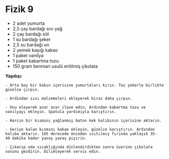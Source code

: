 # Fizik 9
- 2 adet yumurta
- 2,5 çay bardağı sıvı yağ
- 2 çay bardağı süt
- 1 su bardağı şeker
- 2,5 su bardağı un
- 2 yemek kaşığı kakao
- 1 paket vanilya
- 1 paket kabartma tozu
- 150 gram benmari usulü eritilmiş çikolata
 
 **Yapılışı:**
    
    - Orta boy bir kabın içerisine yumurtaları kırın. Toz şekerle birlikte güzelce çırpın.

    - Ardından sıvı malzemeleri ekleyerek biraz daha çırpın.

    - Unu eleyerek azar azar ilave edin. Ardından kabartma tozu ve vanilyayı ekleyin. Spatula yardımıyla karıştırın.

    - Harcın bir kısmını yağlanmış baton kek kalıbının içerisine aktarın.

    - Geriye kalan kısmını kakao ekleyin, güzelce karıştırın. Ardından kalıba aktarın. 165 derecede önceden ısıtılmış fırında yaklaşık 35-     40 dakika kadar yavaş yavaş pişirin.

    - Çıkarıp oda sıcaklığında dinlendirdikten sonra üzerine çikolata sosunu gezdirin. Dilimleyerek servis edin.
